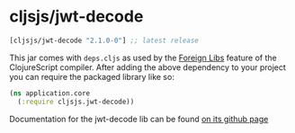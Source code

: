 # cljsjs/jwt-decode

[](dependency)
```clojure
[cljsjs/jwt-decode "2.1.0-0"] ;; latest release
```
[](/dependency)

This jar comes with `deps.cljs` as used by the [Foreign Libs][flibs] feature
of the ClojureScript compiler. After adding the above dependency to your project
you can require the packaged library like so:

```clojure
(ns application.core
  (:require cljsjs.jwt-decode))
```

Documentation for the jwt-decode lib can be found [on its github page](https://github.com/auth0/jwt-decode)

[flibs]: https://github.com/clojure/clojurescript/wiki/Packaging-Foreign-Dependencies
